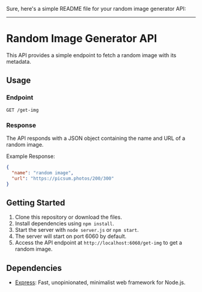 Sure, here's a simple README file for your random image generator API:

---

# Random Image Generator API

This API provides a simple endpoint to fetch a random image with its metadata.

## Usage

### Endpoint

```
GET /get-img
```

### Response

The API responds with a JSON object containing the name and URL of a random image.

Example Response:
```json
{
  "name": "random image",
  "url": "https://picsum.photos/200/300"
}
```

## Getting Started

1. Clone this repository or download the files.
2. Install dependencies using `npm install`.
3. Start the server with `node server.js` or `npm start`.
4. The server will start on port 6060 by default.
5. Access the API endpoint at `http://localhost:6060/get-img` to get a random image.

## Dependencies

- [Express](https://www.npmjs.com/package/express): Fast, unopinionated, minimalist web framework for Node.js.
